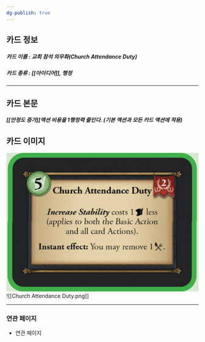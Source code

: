 ```yaml
---
dg-publish: true
---
```

## 카드 정보
##### 카드 이름 : 교회 참석 의무화(Church Attendance Duty)
##### 카드 종류 : [[아이디어]], 행정
---
## 카드 본문
##### [[안정도 증가]]액션 비용을 1행정력 줄인다. (기본 액션과 모든 카드 액션에 적용)

## 카드 이미지
<img src="\Assets\Church Attendance Duty.png"/>
![[Church Attendance Duty.png]]

--- 

### 연관 페이지
- 연관 페이지
